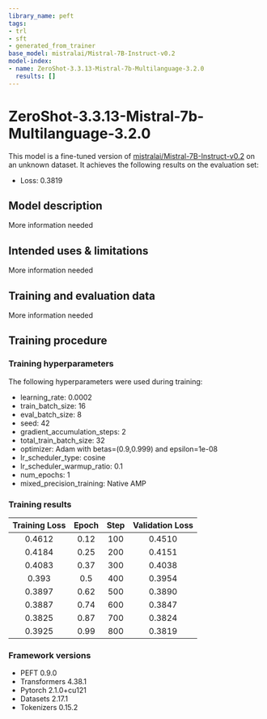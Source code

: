 ```yaml
---
library_name: peft
tags:
- trl
- sft
- generated_from_trainer
base_model: mistralai/Mistral-7B-Instruct-v0.2
model-index:
- name: ZeroShot-3.3.13-Mistral-7b-Multilanguage-3.2.0
  results: []
---
```


<!-- This model card has been generated automatically according to the information the Trainer had access to. You
should probably proofread and complete it, then remove this comment. -->

# ZeroShot-3.3.13-Mistral-7b-Multilanguage-3.2.0

This model is a fine-tuned version of [mistralai/Mistral-7B-Instruct-v0.2](https://huggingface.co/mistralai/Mistral-7B-Instruct-v0.2) on an unknown dataset.
It achieves the following results on the evaluation set:
- Loss: 0.3819

## Model description

More information needed

## Intended uses & limitations

More information needed

## Training and evaluation data

More information needed

## Training procedure

### Training hyperparameters

The following hyperparameters were used during training:
- learning_rate: 0.0002
- train_batch_size: 16
- eval_batch_size: 8
- seed: 42
- gradient_accumulation_steps: 2
- total_train_batch_size: 32
- optimizer: Adam with betas=(0.9,0.999) and epsilon=1e-08
- lr_scheduler_type: cosine
- lr_scheduler_warmup_ratio: 0.1
- num_epochs: 1
- mixed_precision_training: Native AMP

### Training results

| Training Loss | Epoch | Step | Validation Loss |
|:-------------:|:-----:|:----:|:---------------:|
| 0.4612        | 0.12  | 100  | 0.4510          |
| 0.4184        | 0.25  | 200  | 0.4151          |
| 0.4083        | 0.37  | 300  | 0.4038          |
| 0.393         | 0.5   | 400  | 0.3954          |
| 0.3897        | 0.62  | 500  | 0.3890          |
| 0.3887        | 0.74  | 600  | 0.3847          |
| 0.3825        | 0.87  | 700  | 0.3824          |
| 0.3925        | 0.99  | 800  | 0.3819          |


### Framework versions

- PEFT 0.9.0
- Transformers 4.38.1
- Pytorch 2.1.0+cu121
- Datasets 2.17.1
- Tokenizers 0.15.2